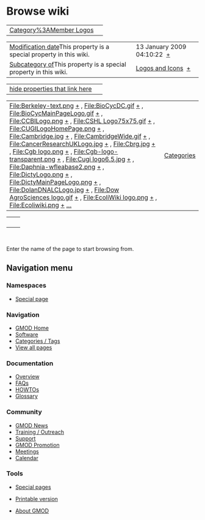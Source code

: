 



<span id="top"></span>




# <span dir="auto">Browse wiki</span>






|  |  |
|----|----|
| [Category%3AMember Logos](/wiki/Category%3AMember_Logos "Category%3AMember Logos") |  |

|  |  |
|----|----|
| <span class="smw-highlighter" data-type="1" state="inline" data-title="Property"><span class="smwbuiltin">[Modification date](/wiki/Property:Modification_date "Property:Modification date")</span><span class="smwttcontent">This property is a special property in this wiki.</span></span> | <span class="smwb-value">13 January 2009 04:10:22  <span class="smwsearch">[+](/wiki/Special%3ASearchByProperty/Modification-20date/13-20January-202009-2004:10:22 "Special%3ASearchByProperty/Modification-20date/13-20January-202009-2004:10:22")</span></span> |
| <span class="smw-highlighter" data-type="1" state="inline" data-title="Property"><span class="smwbuiltin">[Subcategory of](/wiki/Property:Subcategory_of "Property:Subcategory of")</span><span class="smwttcontent">This property is a special property in this wiki.</span></span> | <span class="smwb-value">[Logos and Icons](/wiki/Category%3ALogos_and_Icons "Category%3ALogos and Icons")  <span class="smwsearch">[+](/wiki/Special%3ASearchByProperty/Subcategory-20of/Logos-20and-20Icons "Special%3ASearchByProperty/Subcategory-20of/Logos-20and-20Icons")</span></span> |

<span id="smw_browse_incoming"></span>

|  |  |
|----|----|
| [hide properties that link here](/mediawiki/index.php?title=Special:Browse&offset=0&dir=out&article=Category%3AMember+Logos)  |  |

|  |  |
|----|----|
| <span class="smwb-ivalue">[File:Berkeley-text.png](/wiki/File:Berkeley-text.png "File:Berkeley-text.png") <span class="smwbrowse">[+](/wiki/Special%3ABrowse/File:Berkeley-2Dtext.png "Special%3ABrowse/File:Berkeley-2Dtext.png")</span></span> , <span class="smwb-ivalue">[File:BioCycDC.gif](/wiki/File:BioCycDC.gif "File:BioCycDC.gif") <span class="smwbrowse">[+](/wiki/Special%3ABrowse/File:BioCycDC.gif "Special%3ABrowse/File:BioCycDC.gif")</span></span> , <span class="smwb-ivalue">[File:BioCycMainPageLogo.gif](/wiki/File:BioCycMainPageLogo.gif "File:BioCycMainPageLogo.gif") <span class="smwbrowse">[+](/wiki/Special%3ABrowse/File:BioCycMainPageLogo.gif "Special%3ABrowse/File:BioCycMainPageLogo.gif")</span></span> , <span class="smwb-ivalue">[File:CCBILogo.png](/wiki/File:CCBILogo.png "File:CCBILogo.png") <span class="smwbrowse">[+](/wiki/Special%3ABrowse/File:CCBILogo.png "Special%3ABrowse/File:CCBILogo.png")</span></span> , <span class="smwb-ivalue">[File:CSHL Logo75x75.gif](/wiki/File:CSHL_Logo75x75.gif "File:CSHL Logo75x75.gif") <span class="smwbrowse">[+](/wiki/Special%3ABrowse/File:CSHL-20Logo75x75.gif "Special%3ABrowse/File:CSHL-20Logo75x75.gif")</span></span> , <span class="smwb-ivalue">[File:CUGILogoHomePage.png](/wiki/File:CUGILogoHomePage.png "File:CUGILogoHomePage.png") <span class="smwbrowse">[+](/wiki/Special%3ABrowse/File:CUGILogoHomePage.png "Special%3ABrowse/File:CUGILogoHomePage.png")</span></span> , <span class="smwb-ivalue">[File:Cambridge.jpg](/wiki/File:Cambridge.jpg "File:Cambridge.jpg") <span class="smwbrowse">[+](/wiki/Special%3ABrowse/File:Cambridge.jpg "Special%3ABrowse/File:Cambridge.jpg")</span></span> , <span class="smwb-ivalue">[File:CambridgeWide.gif](/wiki/File:CambridgeWide.gif "File:CambridgeWide.gif") <span class="smwbrowse">[+](/wiki/Special%3ABrowse/File:CambridgeWide.gif "Special%3ABrowse/File:CambridgeWide.gif")</span></span> , <span class="smwb-ivalue">[File:CancerResearchUKLogo.jpg](/wiki/File:CancerResearchUKLogo.jpg "File:CancerResearchUKLogo.jpg") <span class="smwbrowse">[+](/wiki/Special%3ABrowse/File:CancerResearchUKLogo.jpg "Special%3ABrowse/File:CancerResearchUKLogo.jpg")</span></span> , <span class="smwb-ivalue">[File:Cbrg.jpg](/wiki/File:Cbrg.jpg "File:Cbrg.jpg") <span class="smwbrowse">[+](/wiki/Special%3ABrowse/File:Cbrg.jpg "Special%3ABrowse/File:Cbrg.jpg")</span></span> , <span class="smwb-ivalue">[File:Cgb logo.png](/wiki/File:Cgb_logo.png "File:Cgb logo.png") <span class="smwbrowse">[+](/wiki/Special%3ABrowse/File:Cgb-20logo.png "Special%3ABrowse/File:Cgb-20logo.png")</span></span> , <span class="smwb-ivalue">[File:Cgb-logo-transparent.png](/wiki/File:Cgb-logo-transparent.png "File:Cgb-logo-transparent.png") <span class="smwbrowse">[+](/wiki/Special%3ABrowse/File:Cgb-2Dlogo-2Dtransparent.png "Special%3ABrowse/File:Cgb-2Dlogo-2Dtransparent.png")</span></span> , <span class="smwb-ivalue">[File:Cugi logo6.5.jpg](/wiki/File:Cugi_logo6.5.jpg "File:Cugi logo6.5.jpg") <span class="smwbrowse">[+](/wiki/Special%3ABrowse/File:Cugi-20logo6.5.jpg "Special%3ABrowse/File:Cugi-20logo6.5.jpg")</span></span> , <span class="smwb-ivalue">[File:Daphnia-wfleabase2.png](/wiki/File:Daphnia-wfleabase2.png "File:Daphnia-wfleabase2.png") <span class="smwbrowse">[+](/wiki/Special%3ABrowse/File:Daphnia-2Dwfleabase2.png "Special%3ABrowse/File:Daphnia-2Dwfleabase2.png")</span></span> , <span class="smwb-ivalue">[File:DictyLogo.png](/wiki/File:DictyLogo.png "File:DictyLogo.png") <span class="smwbrowse">[+](/wiki/Special%3ABrowse/File:DictyLogo.png "Special%3ABrowse/File:DictyLogo.png")</span></span> , <span class="smwb-ivalue">[File:DictyMainPageLogo.png](/wiki/File:DictyMainPageLogo.png "File:DictyMainPageLogo.png") <span class="smwbrowse">[+](/wiki/Special%3ABrowse/File:DictyMainPageLogo.png "Special%3ABrowse/File:DictyMainPageLogo.png")</span></span> , <span class="smwb-ivalue">[File:DolanDNALCLogo.jpg](/wiki/File:DolanDNALCLogo.jpg "File:DolanDNALCLogo.jpg") <span class="smwbrowse">[+](/wiki/Special%3ABrowse/File:DolanDNALCLogo.jpg "Special%3ABrowse/File:DolanDNALCLogo.jpg")</span></span> , <span class="smwb-ivalue">[File:Dow AgroSciences logo.gif](/wiki/File:Dow_AgroSciences_logo.gif "File:Dow AgroSciences logo.gif") <span class="smwbrowse">[+](/wiki/Special%3ABrowse/File:Dow-20AgroSciences-20logo.gif "Special%3ABrowse/File:Dow-20AgroSciences-20logo.gif")</span></span> , <span class="smwb-ivalue">[File:EcoliWiki logo.png](/wiki/File:EcoliWiki_logo.png "File:EcoliWiki logo.png") <span class="smwbrowse">[+](/wiki/Special%3ABrowse/File:EcoliWiki-20logo.png "Special%3ABrowse/File:EcoliWiki-20logo.png")</span></span> , <span class="smwb-ivalue">[File:Ecoliwiki.png](/wiki/File:Ecoliwiki.png "File:Ecoliwiki.png") <span class="smwbrowse">[+](/wiki/Special%3ABrowse/File:Ecoliwiki.png "Special%3ABrowse/File:Ecoliwiki.png")</span></span> […](/mediawiki/index.php?title=Special%3ASearchByProperty&property=&value=Category%3AMember+Logos) | [Categories](/wiki/Special%3ACategories "Special%3ACategories") |

|     |     |
|-----|-----|
|     |     |

 

Enter the name of the page to start browsing from.  








## Navigation menu



### Namespaces

- <span id="ca-nstab-special">[Special
  page](/wiki/Special%3ABrowse/Category%3AMember_Logos "This is a special page, you cannot edit the page itself")</span>


### 






### Navigation



- <span id="n-GMOD-Home">[GMOD Home](/wiki/Main_Page)</span>
- <span id="n-Software">[Software](/wiki/GMOD_Components)</span>
- <span id="n-Categories-.2F-Tags">[Categories /
  Tags](/wiki/Categories)</span>
- <span id="n-View-all-pages">[View all
  pages](/wiki/Special:AllPages)</span>




### Documentation



- <span id="n-Overview">[Overview](/wiki/Overview)</span>
- <span id="n-FAQs">[FAQs](/wiki/Category%3AFAQ)</span>
- <span id="n-HOWTOs">[HOWTOs](/wiki/Category%3AHOWTO)</span>
- <span id="n-Glossary">[Glossary](/wiki/Glossary)</span>




### Community



- <span id="n-GMOD-News">[GMOD News](/wiki/GMOD_News)</span>
- <span id="n-Training-.2F-Outreach">[Training /
  Outreach](/wiki/Training_and_Outreach)</span>
- <span id="n-Support">[Support](/wiki/Support)</span>
- <span id="n-GMOD-Promotion">[GMOD
  Promotion](/wiki/GMOD_Promotion)</span>
- <span id="n-Meetings">[Meetings](/wiki/Meetings)</span>
- <span id="n-Calendar">[Calendar](/wiki/Calendar)</span>




### Tools



- <span id="t-specialpages"><a href="/wiki/Special%3ASpecialPages" accesskey="q"
  title="A list of all special pages [q]">Special pages</a></span>
- <span id="t-print"><a
  href="/mediawiki/index.php?title=Special%3ABrowse/Category%3AMember_Logos&amp;printable=yes"
  rel="alternate" accesskey="p"
  title="Printable version of this page [p]">Printable version</a></span>





- <span id="footer-places-about">[About
  GMOD](/wiki/GMOD%3AAbout "GMOD%3AAbout")</span>

<!-- -->




